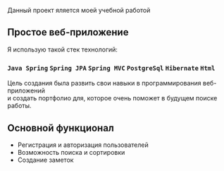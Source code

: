Данный проект яляется моей учебной работой

## Простое веб-приложение

Я использую такой стек технологий:

### `Java Spring` `Spring JPA` `Spring MVC` `PostgreSql` `Hibernate` `Html` 

Цель создания была развить свои навыки в программирования веб-приложений  
и создать портфолио для, которое очень поможет в будущем поиске работы. 

## Основной функционал 


* Регистрация и авторизация пользователей
* Возможность поиска и сортировки 
* Создание заметок




